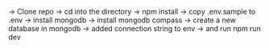 -> Clone repo
-> cd into the directory
-> npm install
-> copy .env.sample to .env
-> install mongodb
-> install mongodb compass
-> create a new database in mongodb
-> added connection string to env
-> and run npm run dev